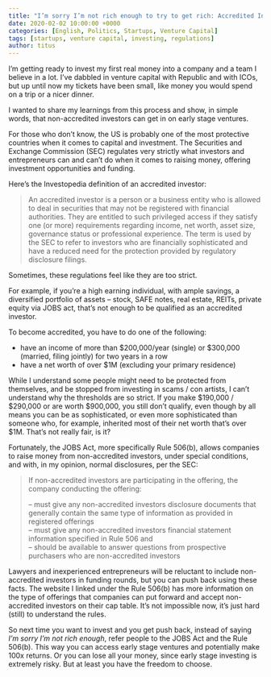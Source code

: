 ```yaml
---
title: "I’m sorry I’m not rich enough to try to get rich: Accredited Investor status in the US"
date: 2020-02-02 10:00:00 +0000
categories: [English, Politics, Startups, Venture Capital]
tags: [startups, venture capital, investing, regulations]
author: titus
---
```


I’m getting ready to invest my first real money into a company and a team I believe in a lot. I’ve dabbled in venture capital with Republic and with ICOs, but up until now my tickets have been small, like money you would spend on a trip or a nicer dinner.

I wanted to share my learnings from this process and show, in simple words, that non-accredited investors can get in on early stage ventures.

For those who don’t know, the US is probably one of the most protective countries when it comes to capital and investment. The Securities and Exchange Commission (SEC) regulates very strictly what investors and entrepreneurs can and can’t do when it comes to raising money, offering investment opportunities and funding.

Here’s the Investopedia definition of an accredited investor:

> An accredited investor is a person or a business entity who is allowed to deal in securities that may not be registered with financial authorities. They are entitled to such privileged access if they satisfy one (or more) requirements regarding income, net worth, asset size, governance status or professional experience. The term is used by the SEC to refer to investors who are financially sophisticated and have a reduced need for the protection provided by regulatory disclosure filings.

Sometimes, these regulations feel like they are too strict.

For example, if you’re a high earning individual, with ample savings, a diversified portfolio of assets – stock, SAFE notes, real estate, REITs, private equity via JOBS act, that’s not enough to be qualified as an accredited investor.

To become accredited, you have to do one of the following:

- have an income of more than $200,000/year (single) or $300,000 (married, filing jointly) for two years in a row  
- have a net worth of over $1M (excluding your primary residence)

While I understand some people might need to be protected from themselves, and be stopped from investing in scams / con artists, I can’t understand why the thresholds are so strict. If you make $190,000 / $290,000 or are worth $900,000, you still don’t qualify, even though by all means you can be as sophisticated, or even more sophisticated than someone who, for example, inherited most of their net worth that’s over $1M. That’s not really fair, is it?

Fortunately, the JOBS Act, more specifically Rule 506(b), allows companies to raise money from non-accredited investors, under special conditions, and with, in my opinion, normal disclosures, per the SEC:

> If non-accredited investors are participating in the offering, the company conducting the offering:
>
> – must give any non-accredited investors disclosure documents that generally contain the same type of information as provided in registered offerings  
> – must give any non-accredited investors financial statement information specified in Rule 506 and  
> – should be available to answer questions from prospective purchasers who are non-accredited investors

Lawyers and inexperienced entrepreneurs will be reluctant to include non-accredited investors in funding rounds, but you can push back using these facts. The website I linked under the Rule 506(b) has more information on the type of offerings that companies can put forward and accept non-accredited investors on their cap table. It’s not impossible now, it’s just hard (still) to understand the rules.

So next time you want to invest and you get push back, instead of saying *I’m sorry I’m not rich enough*, refer people to the JOBS Act and the Rule 506(b). This way you can access early stage ventures and potentially make 100x returns. Or you can lose all your money, since early stage investing is extremely risky. But at least you have the freedom to choose.
